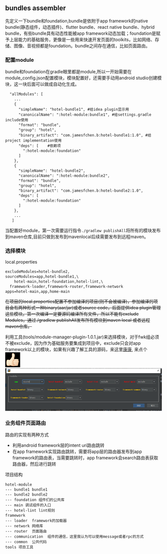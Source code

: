 ## bundles assembler
先定义一下bundle和foundation,bundle是依附于app framework的native bundle(静态组件，动态插件)、flutter bundle、react native bundle、hybrid bundle，有些bundle具有动态性能被app framework动态加载；foundation是赋予上层能力的基础服务，更像是一些用来快速开发页面的toolkits，比如网络、存储、图像、音视频都是foundation。bundle之间存在通信，比如页面路由。

### 配置module
bundle和foundation在gradle眼里都是module,所以一开始需要在module_config.json配置模块，模块配置好，还需要手动用android studio创建模块，这一块后面可以做成自动化生成。
```
  "allModules": [
    ...
    {
      "simpleName": "hotel-bundle1", #给idea plugin显示用
      "canonicalName": ":hotel-module:bundle1", #给settings.gradle include使用
      "format": "bundle",
      "group": "hotel",
      "binary_artifact": "com.jamesfchen.b:hotel-bundle1:1.0", #给project implementation使用
      "deps": [    #依赖项
        ":hotel-module:foundation"
      ]
    },
    {
      "simpleName": "hotel-bundle2",
      "canonicalName": ":hotel-module:bundle2",
      "format": "bundle",
      "group": "hotel",
      "binary_artifact": "com.jamesfchen.b:hotel-bundle2:1.0",
      "deps": [
        ":hotel-module:foundation"
      ]
    },
    ...
   ]
```
当配置好module，第一次需要运行指令`./gradlew publishAll`将所有的模块发布到maven仓库,目前只做到发布到mavenlocal后续需要发布到远程maven。


### 选择模块

local.properties
```
excludeModules=hotel-bundle2,
sourceModules=app,hotel-bundle1,\
    hotel-main,hotel-foundation,hotel-lint,\
  framework-loader,framework-router,framework-network
apps=hotel-main,app,home-main
```
~~在项目的local.properties配置不参加编译的项目(则不会被编译)，参加编译的项目会有两种形式一种binary(aar/jar)或者source code，后面提供idea plugin管理这些模块。第一次编译一定要源码编译所有文件，所以不能有exclude Modules，通过./gradlew publishAll发布所有模块到maven local 或者远程maven仓库。~~

利用工具(tools/module-manager-plugin-1.0.1.jar)来选择模块，对于fwk组必须不被exclude，因为作为基础服务要集成到项目中，exclude只会对app framework以上的模块，如果有兴趣了解工具的源码，来这里[康康](https://github.com/JamesfChen/bundles-assembler/module-manager-intellij-plugin), 来点个![img_1.png](img_1.png)
![picture](./android/tools/bundles.png)


### 业务组件页面路由
路由的实现有两种方式
- 利用android framework层的intent uri路由跳转
- 在app framework实现路由跳转，需要将app层的路由器发布到app framework的路由表，当需要跳转时，app framework会search路由表获取路由器，然后进行跳转

项目结构
```
hotel-module
--- bundle1 bundle1
--- bundle2 bundle2
--- foundation 组件们的公共库
--- main 调试组件的入口
--- hotel-lint lint规则
framework
--- loader  framework的加载器
--- network 网络库
--- router  页面路由
--- communication  组件的通信，这里我认为可以使用message或者rpc的方式
--- common  公共代码
tools 项目工具
```
